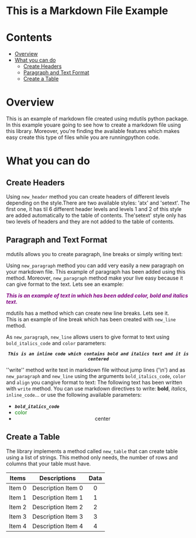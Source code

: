 
This is a Markdown File Example
===============================

Contents
========

* [Overview](#overview)
* [What you can do](#what-you-can-do)
	* [Create Headers](#create-headers)
	* [Paragraph and Text Format](#paragraph-and-text-format)
	* [Create a Table](#create-a-table)

# Overview


This is an example of markdown file created using mdutils python package. In this example youare going to see how to create a markdown file using this library. Moreover, you're finding the available features which makes easy create this type of files while you are runningpython code.


# What you can do

## Create Headers


Using ``new_header`` method you can create headers of different levels depending on the style.There are two available styles: 'atx' and 'setext'. The first one, it has til 6 different header levels and levels 1 and 2 of this style are added automatically to the table of contents. The'setext' style only has two levels of headers and they are not added to the table of contents.


## Paragraph and Text Format


mdutils allows you to create paragraph, line breaks or simply writing text:

Using ``new_paragraph`` method you can add very easily a new paragraph on your markdown file. This example of paragraph has been added using this method. Moreover, ``new_paragraph`` method make your live easy because it can give format to the text. Lets see an example:

***<font color="purple"> This is an example of text in which has been added color, bold and italics text. </font>***

mdutils has a method which can create new line breaks. Lets see it.  
This is an example of line break which has been created with ``new_line`` method.

As ``new_paragraph``, ``new_line`` allows users to give format to text using ``bold_italics_code`` and ``color`` parameters:  
***<center>``This is an inline code which contains bold and italics text and it is centered``</center>***

''write'' method write text in markdown file without jump lines ('\n') and as ``new_paragraph`` and ``new_line`` using the arguments ``bold_italics_code``, ``color`` and ``align`` you cangive format to text: The following text has been written with ``write`` method. You can use markdown directives to write: **bold**, _italics_, ``inline_code``... or use the following available parameters:  
- ***``bold_italics_code``***
- <font color="green"> color </font>
- <center>center</center>

## Create a Table


The library implements a method called ``new_table`` that can create table using a list of strings. This method only needs, the number of rows and columns that your table must have.  

|Items|Descriptions|Data|
| :---: | :---: | :---: |
|Item 0|Description Item 0|0|
|Item 1|Description Item 1|1|
|Item 2|Description Item 2|2|
|Item 3|Description Item 3|3|
|Item 4|Description Item 4|4|
